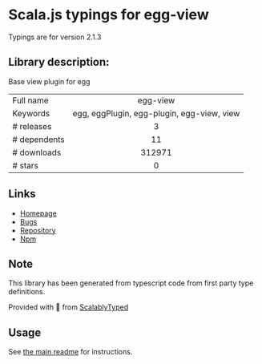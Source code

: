 
# Scala.js typings for egg-view

Typings are for version 2.1.3

## Library description:
Base view plugin for egg

|                    |                 |
| ------------------ | :-------------: |
| Full name          | egg-view |
| Keywords           | egg, eggPlugin, egg-plugin, egg-view, view |
| # releases         | 3 |
| # dependents       | 11 |
| # downloads        | 312971 |
| # stars            | 0 |

## Links
- [Homepage](https://github.com/eggjs/egg-view#readme)
- [Bugs](https://github.com/eggjs/egg/issues)
- [Repository](https://github.com/eggjs/egg-view)
- [Npm](https://www.npmjs.com/package/egg-view)
    


## Note
This library has been generated from typescript code from first party type definitions.

Provided with :purple_heart: from [ScalablyTyped](https://github.com/oyvindberg/ScalablyTyped)

## Usage
See [the main readme](../../readme.md) for instructions.


